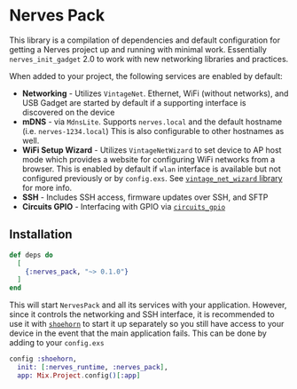 # Nerves Pack

This library is a compilation of dependencies and default configuration for
getting a Nerves project up and running with minimal work. Essentially
`nerves_init_gadget` 2.0 to work with new networking libraries and practices.

When added to your project, the following services are enabled by default:

* **Networking** - Utilizes `VintageNet`. Ethernet, WiFi (without networks), and
  USB Gadget are started by default if a supporting interface is discovered on
  the device
* **mDNS** - via `MdnsLite`. Supports `nerves.local` and the default hostname (i.e.
  `nerves-1234.local`) This is also configurable to other hostnames as well.
* **WiFi Setup Wizard** - Utilizes `VintageNetWizard` to set device to AP host
  mode which provides a website for configuring WiFi networks from a browser. This
  is enabled by default if `wlan` interface is available but not configured
  previously or by `config.exs`. See [`vintage_net_wizard`
  library](https://github.com/nerves-networking/vintage_net_wizard) for more
  info.
* **SSH** - Includes SSH access, firmware updates over SSH, and SFTP
* **Circuits GPIO** - Interfacing with GPIO via
  [`circuits_gpio`](https://github.com/elixir-circuits/circuits_gpio)

## Installation

```elixir
def deps do
  [
    {:nerves_pack, "~> 0.1.0"}
  ]
end
```

This will start `NervesPack` and all its services with your application.
However, since it controls the networking and SSH interface, it is recommended
to use it with [`shoehorn`](https://github.com/nerves-project/shoehorn) to start
it up separately so you still have access to your device in the event that the
main application fails. This can be done by adding to your `config.exs`

```elixir
config :shoehorn,
  init: [:nerves_runtime, :nerves_pack],
  app: Mix.Project.config()[:app]
```
